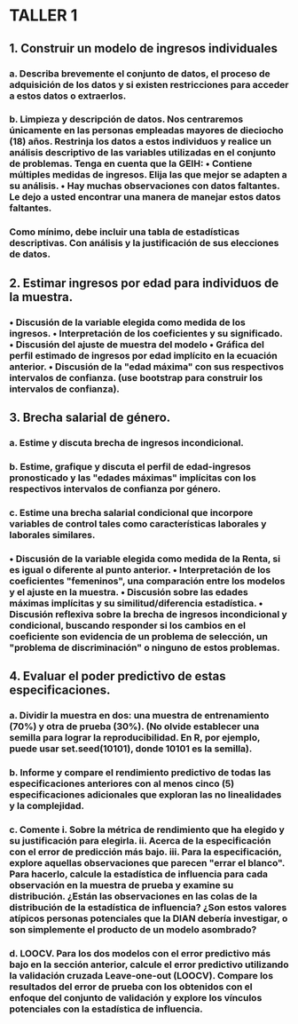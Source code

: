 # TALLER 1

## 1. Construir un modelo de ingresos individuales 


### a. Describa brevemente el conjunto de datos, el proceso de adquisición de los datos y si existen restricciones para acceder a estos datos o extraerlos.


### b. Limpieza y descripción de datos. Nos centraremos únicamente en las personas empleadas mayores de dieciocho (18) años. Restrinja los datos a estos individuos y realice un análisis descriptivo de las variables utilizadas en el conjunto de problemas. Tenga en cuenta que la GEIH: • Contiene múltiples medidas de ingresos. Elija las que mejor se adapten a su análisis. • Hay muchas observaciones con datos faltantes. Le dejo a usted encontrar una manera de manejar estos datos faltantes.
### Como mínimo, debe incluir una tabla de estadísticas descriptivas. Con análisis y la justificación de sus elecciones de datos.



## 2. Estimar ingresos por edad para individuos de la muestra. 
 

### • Discusión de la variable elegida como medida de los ingresos. • Interpretación de los coeficientes y su significado. • Discusión del ajuste de muestra del modelo • Gráfica del perfil estimado de ingresos por edad implícito en la ecuación anterior. • Discusión de la "edad máxima" con sus respectivos intervalos de confianza. (use bootstrap para construir los intervalos de confianza).



## 3. Brecha salarial de género.


### a. Estime y discuta brecha de ingresos incondicional.


### b. Estime, grafique y discuta el perfil de edad-ingresos pronosticado y las "edades máximas" implícitas con los respectivos intervalos de confianza por género.


### c. Estime una brecha salarial condicional que incorpore variables de control tales como características laborales y laborales similares.


### • Discusión de la variable elegida como medida de la Renta, si es igual o diferente al punto anterior. • Interpretación de los coeficientes "femeninos", una comparación entre los modelos y el ajuste en la muestra. • Discusión sobre las edades máximas implícitas y su similitud/diferencia estadística. • Discusión reflexiva sobre la brecha de ingresos incondicional y condicional, buscando responder si los cambios en el coeficiente son evidencia de un problema de selección, un "problema de discriminación" o ninguno de estos problemas.



## 4. Evaluar el poder predictivo de estas especificaciones.


### a. Dividir la muestra en dos: una muestra de entrenamiento (70%) y otra de prueba (30%). (No olvide establecer una semilla para lograr la reproducibilidad. En R, por ejemplo, puede usar set.seed(10101), donde 10101 es la semilla).


### b. Informe y compare el rendimiento predictivo de todas las especificaciones anteriores con al menos cinco (5) especificaciones adicionales que exploran las no linealidades y la complejidad.


### c. Comente i. Sobre la métrica de rendimiento que ha elegido y su justificación para elegirla. ii. Acerca de la especificación con el error de predicción más bajo. iii. Para la especificación, explore aquellas observaciones que parecen "errar el blanco". Para hacerlo, calcule la estadística de influencia para cada observación en la muestra de prueba y examine su distribución. ¿Están las observaciones en las colas de la distribución de la estadística de influencia? ¿Son estos valores atípicos personas potenciales que la DIAN debería investigar, o son simplemente el producto de un modelo asombrado?


### d. LOOCV. Para los dos modelos con el error predictivo más bajo en la sección anterior, calcule el error predictivo utilizando la validación cruzada Leave-one-out (LOOCV). Compare los resultados del error de prueba con los obtenidos con el enfoque del conjunto de validación y explore los vínculos potenciales con la estadística de influencia.

